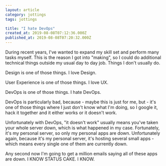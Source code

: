 ```yaml
---
layout: article
category: jottings
tags: jottings

title: "I hate DevOps"
created_at: 2019-08-08T07:12:36.000Z
published_at: 2019-08-08T07:20:32.000Z
---
```

During recent years, I've wanted to expand my skill set and perform many tasks myself. This is the reason I got into "making", so I could do additional technical things outside my usual day to day job. Things I don't usually do.

Design is one of those things. I love Design.

User Experience is one of those things. I love UX.

DevOps is one of those things. I hate DevOps.

DevOps is particularly bad, because - maybe this is just for me, but - it's one of those things where I just don't know what I'm doing, so I google it, hack it together and it either works or it doesn't work.

Unfortunately with DevOps, "it doesn't work" usually means you've taken your whole server down, which is what happened in my case. Fortunately, it's my personal server, so only my personal apps are down. Unfortunately again, because it's my personal server, it's hosting several small apps - which means every single one of them are currently down.

Any second now I'm going to get a million emails saying all of these apps are down. I KNOW STATUS CAKE. I KNOW.
